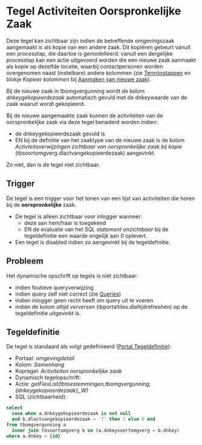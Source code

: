 # Tegel Activiteiten Oorspronkelijke Zaak

Deze tegel kan zichtbaar zijn indien de betreffende omgevingszaak aangemaakt is als kopie van een andere zaak. Dit kopiëren gebeurt vanuit een processtap, die daartoe is gemodelleerd: vanuit een dergelijke processtap kan een actie uitgevoerd worden die een nieuwe zaak aanmaakt als kopie op dezelfde locatie, waarbij contactpersonen worden overgenomen naast (instelbare) andere kolommen (zie [Termijnstappen](/docs/instellen_inrichten/inrichting_processen/termijnstappen.md) en blokje *Kopieer kolommen* bij [Aanmaken van nieuwe zaak](/docs/probleemoplossing/programmablokken/maak_nieuwe_zaak.md)).

Bij de nieuwe zaak in tbomgvergunning wordt de kolom *dnkeygekopieerdezaak* automatisch gevuld met de dnkeywaarde van de zaak waaruit wordt gekopieerd.

Bij de nieuwe aangemaakte zaak kunnen de activiteiten van de oorspronkelijke zaak via deze tegel benaderd worden indien:

  * de dnkeygekopieerdezaak gevuld is
  * EN bij de definitie van het zaaktype van de nieuwe zaak is de kolom *Activteitsverwijzingen zichtbaar van oorspronkelijke zaak bij kopie* (tbsoortomgverg.dlactvangekopieerdezaak) aangevinkt.

Zo niet, dan is de tegel niet zichtbaar.

## Trigger

De tegel is een trigger voor het tonen van een lijst van activiteiten die horen bij de **oorspronkelijke** zaak.

  * De tegel is alleen zichtbaar voor inlogger wanneer: 
    * deze aan hem/haar is toegekend 
    * EN de evaluatie van het *SQL statement onzichtbaar* bij de tegeldefinitie een waarde ongelijk aan 0 oplevert. 
  * Een tegel is disabled indien zo aangevinkt bij de tegeldefinitie.

## Probleem

Het dynamische opschrift op tegels is niet zichtbaar:

  * indien foutieve queryverwijzing  
  * indien query zelf niet correct (zie [Queries](/docs/instellen_inrichten/queries.md))
  * indien inlogger geen recht heeft om query uit te voeren 
  * indien de kolom *altijd verversen* (tbportaltiles.dlaltijdrefreshen) op de tegeldefinitie uitgevinkt is.

## Tegeldefinitie

De tegel is standaard als volgt gedefinieerd ([Portal Tegeldefinitie](/docs/instellen_inrichten/portaldefinitie/portal_tegel.md)):

  * Portaal: *omgevingdetail*
  * Kolom: *Samenhang*
  * Kopregel: *Activiteiten oorspronkelijke zaak*
  * Dynamisch tegelopschrift:
  * Actie: *getFlexList(tbtoestemmingen,tbomgvergunning,{dnkeygekopieerdezaak},,W)*
  * SQL (zichtbaarheid): 

```sql
select 
  case when a.dnkeygekopieerdezaak is not null 
  and b.dlactvangekopieerdezaak = 'T' then 1 else 0 end 
from tbomgvergunning a 
  inner join tbsoortomgverg b on (a.dnkeysoortomgverg = b.dnkey) 
where a.dnkey = {id}
```

